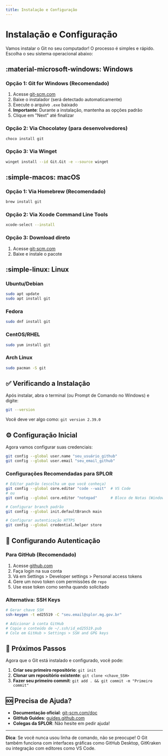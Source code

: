 ```yaml
---
title: Instalação e Configuração
---
```


# Instalação e Configuração

Vamos instalar o Git no seu computador! O processo é simples e rápido. Escolha o seu sistema operacional abaixo:

## :material-microsoft-windows: Windows

### Opção 1: Git for Windows (Recomendado)
1. Acesse [git-scm.com](https://git-scm.com/download/win)
2. Baixe o instalador (será detectado automaticamente)
3. Execute o arquivo `.exe` baixado
4. **Importante**: Durante a instalação, mantenha as opções padrão
5. Clique em "Next" até finalizar

### Opção 2: Via Chocolatey (para desenvolvedores)
```bash
choco install git
```

### Opção 3: Via Winget
```bash
winget install --id Git.Git -e --source winget
```

## :simple-macos: macOS

### Opção 1: Via Homebrew (Recomendado)
```bash
brew install git
```

### Opção 2: Via Xcode Command Line Tools
```bash
xcode-select --install
```

### Opção 3: Download direto
1. Acesse [git-scm.com](https://git-scm.com/download/mac)
2. Baixe e instale o pacote

## :simple-linux: Linux

### Ubuntu/Debian
```bash
sudo apt update
sudo apt install git
```

### Fedora
```bash
sudo dnf install git
```

### CentOS/RHEL
```bash
sudo yum install git
```

### Arch Linux
```bash
sudo pacman -S git
```

## ✅ Verificando a Instalação

Após instalar, abra o terminal (ou Prompt de Comando no Windows) e digite:

```bash
git --version
```

Você deve ver algo como: `git version 2.39.0`

## ⚙️ Configuração Inicial

Agora vamos configurar suas credenciais:

```bash
git config --global user.name "seu_usuário_github"
git config --global user.email "seu_email_github"
```

### Configurações Recomendadas para SPLOR

```bash
# Editor padrão (escolha um que você conheça)
git config --global core.editor "code --wait"  # VS Code
# ou
git config --global core.editor "notepad"      # Bloco de Notas (Windows)

# Configurar branch padrão
git config --global init.defaultBranch main

# Configurar autenticação HTTPS
git config --global credential.helper store
```

## 🔐 Configurando Autenticação

### Para GitHub (Recomendado)
1. Acesse [github.com](https://github.com)
2. Faça login na sua conta
3. Vá em Settings > Developer settings > Personal access tokens
4. Gere um novo token com permissões de `repo`
5. Use esse token como senha quando solicitado

### Alternativa: SSH Keys
```bash
# Gerar chave SSH
ssh-keygen -t ed25519 -C "seu.email@splor.mg.gov.br"

# Adicionar à conta GitHub
# Copie o conteúdo de ~/.ssh/id_ed25519.pub
# Cole em GitHub > Settings > SSH and GPG keys
```

## 🎯 Próximos Passos

Agora que o Git está instalado e configurado, você pode:

1. **Criar seu primeiro repositório**: `git init`
2. **Clonar um repositório existente**: `git clone <chave_SSH>`
3. **Fazer seu primeiro commit**: `git add . && git commit -m "Primeiro commit"`

## 🆘 Precisa de Ajuda?

- **Documentação oficial**: [git-scm.com/doc](https://git-scm.com/doc)
- **GitHub Guides**: [guides.github.com](https://guides.github.com)
- **Colegas da SPLOR**: Não hesite em pedir ajuda!

---

**Dica**: Se você nunca usou linha de comando, não se preocupe! O Git também funciona com interfaces gráficas como GitHub Desktop, GitKraken ou integração com editores como VS Code. 